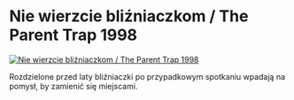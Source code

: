Nie wierzcie bliźniaczkom / The Parent Trap 1998 
=============
[![Nie wierzcie bliźniaczkom / The Parent Trap 1998 ](http://vidos.pl/images/player.gif)](http://vidos.pl/nie-wierzcie-blizniaczkom-the-parent-trap-1998)

 Rozdzielone przed laty bliźniaczki po przypadkowym spotkaniu wpadają na pomysł, by zamienić się miejscami.
